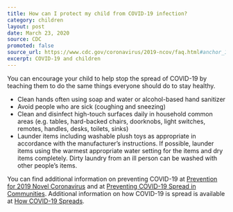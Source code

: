 ```yaml
---
title: How can I protect my child from COVID-19 infection?
category: children
layout: post
date: March 23, 2020
source: CDC
promoted: false
source_url: https://www.cdc.gov/coronavirus/2019-ncov/faq.html#anchor_1584387482747
excerpt: COVID-19 and children
---
```


You can encourage your child to help stop the spread of COVID-19 by teaching them to do the same things everyone should do to stay healthy.

* Clean hands often using soap and water or alcohol-based hand sanitizer
* Avoid people who are sick (coughing and sneezing)
* Clean and disinfect high-touch surfaces daily in household common areas (e.g. tables, hard-backed chairs, doorknobs, light switches, remotes, handles, desks, toilets, sinks)
* Launder items including washable plush toys as appropriate in accordance with the manufacturer’s instructions. If possible, launder items using the warmest appropriate water setting for the items and dry items completely. Dirty laundry from an ill person can be washed with other people’s items.

You can find additional information on preventing COVID-19 at [Prevention for 2019 Novel Coronavirus](https://www.cdc.gov/coronavirus/about/prevention.html) and at [Preventing COVID-19 Spread in Communities](https://www.cdc.gov/coronavirus/2019-ncov/community/index.html). Additional information on how COVID-19 is spread is available at [How COVID-19 Spreads](https://www.cdc.gov/coronavirus/2019-ncov/about/transmission.html).